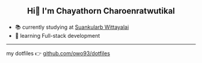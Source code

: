 ## <p align='center'>Hi👋 I'm Chayathorn Charoenratwutikal</p>

- 📚 currently studying at [Suankularb Wittayalai](http://www.sk.ac.th/)
- 🌱 learning Full-stack development

---

my dotfiles 👉 [github.com/owo93/dotfiles](https://github.com/owo93/dotfiles)
